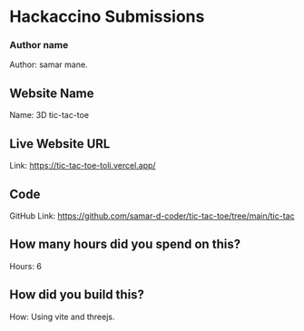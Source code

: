 # Hackaccino Submissions



### Author name

Author: samar mane.


## Website Name

Name: 3D tic-tac-toe

## Live Website URL

Link: https://tic-tac-toe-toli.vercel.app/
## Code

GitHub Link: https://github.com/samar-d-coder/tic-tac-toe/tree/main/tic-tac

## How many hours did you spend on this?

Hours: 6

## How did you build this?

How: Using vite and threejs.
